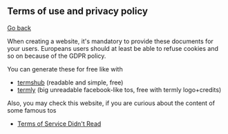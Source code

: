 ## Terms of use and privacy policy

[Go back](..)

When creating a website, it's mandatory to provide
these documents for your users. Europeans users
should at least be able to refuse cookies and so on
because of the GDPR policy.

You can generate these for free like with

* [termshub](https://termshub.io/) (readable and simple, free)
* [termly](https://termly.io/) (big unreadable facebook-like tos, free with termly logo+credits)

Also, you may check this website,
if you are curious about the content of some famous
tos

* [Terms of Service Didn't Read](https://tosdr.org/)